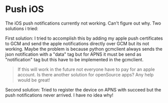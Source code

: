 Push iOS
======
The iOS push notifications currently not working. Can't figure out why. 
Two solutions i tried:

First solution:
I tried to accomplish this by adding my apple push certificates to GCM and send the apple notifications directly over GCM but its not working. Maybe the problem is because python gcmclient always sends the json notification with a "data" tag but for APNS it must be send as "notification" tag but this have to be implemented in the gcmclient.
> If this will work in the future not everyone have to pay for an apple account. Is there another solution for openSource apps?
> Any help would be great!

Second solution:
Tried to register the device on APNS with succeed but the push notifications never arrived. I have no idea why!